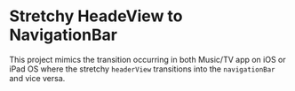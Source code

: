 # Stretchy HeadeView to NavigationBar

This project mimics the transition occurring in both Music/TV app on iOS or iPad OS where the stretchy `headerView` transitions into the `navigationBar` and vice versa.
